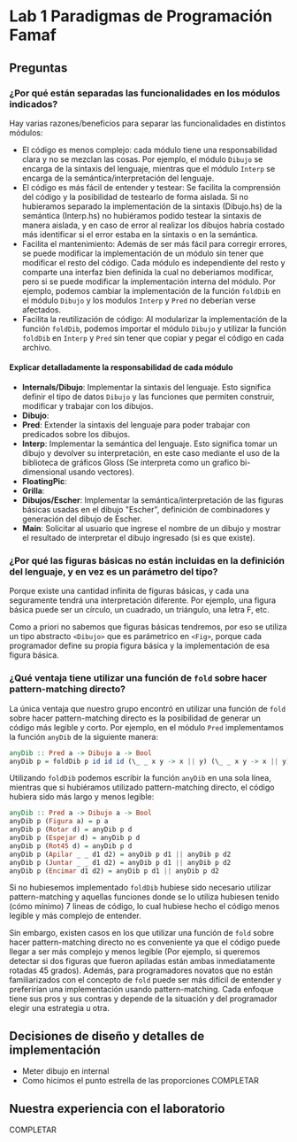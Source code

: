 # Lab 1 Paradigmas de Programación Famaf

## Preguntas

### ¿Por qué están separadas las funcionalidades en los módulos indicados?

Hay varias razones/beneficios para separar las funcionalidades en distintos módulos:

- El código es menos complejo: cada módulo tiene una responsabilidad clara y no se mezclan las cosas. Por ejemplo, el módulo `Dibujo` se encarga de la sintaxis del lenguaje, mientras que el módulo `Interp` se encarga de la semántica/interpretación del lenguaje.
- El código es más fácil de entender y testear: Se facilita la comprensión del código y la posibilidad de testearlo de forma aislada. Si no hubieramos separado la implementación de la sintaxis (Dibujo.hs) de la semántica (Interp.hs) no hubiéramos podido testear la sintaxis de manera aislada, y en caso de error al realizar los dibujos habría costado más identificar si el error estaba en la sintaxis o en la semántica.
- Facilita el mantenimiento: Además de ser más fácil para corregir errores, se puede modificar la implementación de un módulo sin tener que modificar el resto del código. Cada módulo es independiente del resto y comparte una interfaz bien definida la cual no deberiamos modificar, pero si se puede modificar la implementación interna del módulo. Por ejemplo, podemos cambiar la implementación de la función `foldDib` en el módulo `Dibujo` y los modulos `Interp` y `Pred` no deberían verse afectados.
- Facilita la reutilización de código: Al modularizar la implementación de la función `foldDib`, podemos importar el módulo `Dibujo` y utilizar la función `foldDib` en `Interp` y `Pred` sin tener que copiar y pegar el código en cada archivo.

#### Explicar detalladamente la responsabilidad de cada módulo

- **Internals/Dibujo**: Implementar la sintaxis del lenguaje. Esto significa definir el tipo de datos `Dibujo` y las funciones que permiten construir, modificar y trabajar con los dibujos.
- **Dibujo**:
- **Pred**: Extender la sintaxis del lenguaje para poder trabajar con predicados sobre los dibujos.
- **Interp**: Implementar la semántica del lenguaje. Esto significa tomar un dibujo y devolver su interpretación, en este caso mediante el uso de la biblioteca de gráficos Gloss (Se interpreta como un grafico bi-dimensional usando vectores).
- **FloatingPic**:
- **Grilla**:
- **Dibujos/Escher**: Implementar la semántica/interpretación de las figuras básicas usadas en el dibujo "Escher", definición de combinadores y generación del dibujo de Escher.
- **Main**: Solicitar al usuario que ingrese el nombre de un dibujo y mostrar el resultado de interpretar el dibujo ingresado (si es que existe).

### ¿Por qué las figuras básicas no están incluidas en la definición del lenguaje, y en vez es un parámetro del tipo?

Porque existe una cantidad infinita de figuras básicas, y cada una seguramente tendrá una interpretación diferente. Por ejemplo, una figura básica puede ser un círculo, un cuadrado, un triángulo, una letra F, etc.

Como a priori no sabemos que figuras básicas tendremos, por eso se utiliza un tipo abstracto `<Dibujo>` que es parámetrico en `<Fig>`, porque cada programador define su propia figura básica y la implementación de esa figura básica.

### ¿Qué ventaja tiene utilizar una función de `fold` sobre hacer pattern-matching directo?

La única ventaja que nuestro grupo encontró en utilizar una función de `fold` sobre hacer pattern-matching directo es la posibilidad de generar un código más legible y corto. Por ejemplo, en el módulo `Pred` implementamos la función `anyDib` de la siguiente manera:

```haskell
anyDib :: Pred a -> Dibujo a -> Bool
anyDib p = foldDib p id id id (\_ _ x y -> x || y) (\_ _ x y -> x || y) (||)
```

Utilizando `foldDib` podemos escribir la función `anyDib` en una sola línea, mientras que si hubiéramos utilizado pattern-matching directo, el código hubiera sido más largo y menos legible:

```haskell
anyDib :: Pred a -> Dibujo a -> Bool
anyDib p (Figura a) = p a
anyDib p (Rotar d) = anyDib p d
anyDib p (Espejar d) = anyDib p d
anyDib p (Rot45 d) = anyDib p d
anyDib p (Apilar _ _ d1 d2) = anyDib p d1 || anyDib p d2
anyDib p (Juntar _ _ d1 d2) = anyDib p d1 || anyDib p d2
anyDib p (Encimar d1 d2) = anyDib p d1 || anyDib p d2
```

Si no hubiesemos implementado `foldDib` hubiese sido necesario utilizar pattern-matching y aquellas funciones donde se lo utiliza hubiesen tenido (cómo mínimo) 7 lineas de código, lo cual hubiese hecho el código menos legible y más complejo de entender.

Sin embargo, existen casos en los que utilizar una función de `fold` sobre hacer pattern-matching directo no es conveniente ya que el código puede llegar a ser más complejo y menos legible (Por ejemplo, si queremos detectar si dos figuras que fueron apiladas están ambas inmediatamente rotadas 45 grados). Además, para programadores novatos que no están familiarizados con el concepto de `fold` puede ser más difícil de entender y preferirían una implementación usando pattern-matching. Cada enfoque tiene sus pros y sus contras y depende de la situación y del programador elegir una estrategia u otra.

## Decisiones de diseño y detalles de implementación 

- Meter dibujo en internal
- Como hicimos el punto estrella de las proporciones
COMPLETAR

## Nuestra experiencia con el laboratorio

COMPLETAR